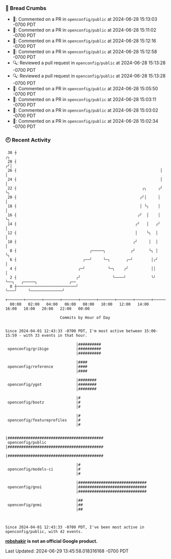 ### 🍞 Bread Crumbs

 * 💬: Commented on a PR in  `openconfig/public` at 2024-06-28 15:13:03 -0700 PDT
 * 💬: Commented on a PR in  `openconfig/public` at 2024-06-28 15:11:02 -0700 PDT
 * 💬: Commented on a PR in  `openconfig/public` at 2024-06-28 15:12:16 -0700 PDT
 * 💬: Commented on a PR in  `openconfig/public` at 2024-06-28 15:12:58 -0700 PDT
 * 🔍: Reviewed a pull request in  `openconfig/public` at 2024-06-28 15:13:28 -0700 PDT
 * 🔍: Reviewed a pull request in  `openconfig/public` at 2024-06-28 15:13:28 -0700 PDT
 * 💬: Commented on a PR in  `openconfig/public` at 2024-06-28 15:05:50 -0700 PDT
 * 💬: Commented on a PR in  `openconfig/public` at 2024-06-28 15:03:11 -0700 PDT
 * 💬: Commented on a PR in  `openconfig/public` at 2024-06-28 15:03:02 -0700 PDT
 * 💬: Commented on a PR in  `openconfig/public` at 2024-06-28 15:02:34 -0700 PDT

### 🕘 Recent Activity
```
 30 ┼                                                                ╭╮
 28 ┤                                                               ╭╯│
 26 ┤                                                               │ │
 24 ┤                                                               │ │
 22 ┤                                                       ╭╮     ╭╯ ╰╮
 20 ┤                                                      ╭╯│     │   │
 18 ┤                                                      │ ╰╮    │   │
 16 ┤                                                     ╭╯  │    │   ╰╮
 14 ┤                                                    ╭╯   │   ╭╯    │
 12 ┤                                                    │    ╰╮  │     │
 10 ┤                                                   ╭╯     │  │     │
  8 ┤                                ╭─────╮           ╭╯      ╰╮ │     ╰╮
  6 ┤                             ╭──╯     ╰─╮       ╭─╯        │╭╯      │
  4 ┤                           ╭─╯          ╰─╮    ╭╯          ││       │
  2 ┤                          ╭╯              ╰────╯           ╰╯       ╰──╮   ╭─────╮              ╭──
  0 ┼──────────────────────────╯                                            ╰───╯     ╰──────────────╯
    +───────+───────+───────+───────+───────+───────+───────+───────+───────+───────+───────+───────+────
  00:00   02:00   04:00   06:00   08:00   10:00   12:00   14:00   16:00   18:00   20:00   22:00   00:00   

						Commits by Hour of Day


Since 2024-04-01 12:43:33 -0700 PDT, I'm most active between 15:00-15:59 - with 33 events in that hour.

```



```
                               |##########
 openconfig/gribigo            |##########
                               |##########

                               |####
 openconfig/reference          |####
                               |####

                               |########
 openconfig/ygot               |########
                               |########

                               |#
 openconfig/bootz              |#
                               |#

                               |#
 openconfig/featureprofiles    |#
                               |#

                               |##########################################
 openconfig/public             |##########################################
                               |##########################################

                               |#
 openconfig/models-ci          |#
                               |#

                               |##############################
 openconfig/gnoi               |##############################
                               |##############################

                               |##
 openconfig/gnmi               |##
                               |##



Since 2024-04-01 12:43:33 -0700 PDT, I've been most active in openconfig/public, with 42 events.

```
**[robshakir](mailto:robjs@google.com) is not an official Google product.**  


Last Updated: 2024-06-29 13:45:58.018316168 -0700 PDT
